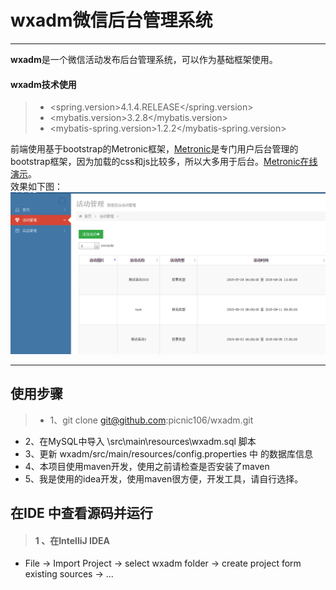 # wxadm微信后台管理系统

------

**wxadm**是一个微信活动发布后台管理系统，可以作为基础框架使用。


#### wxadm技术使用

> * <spring.version>4.1.4.RELEASE</spring.version>
> * <mybatis.version>3.2.8</mybatis.version>
> * <mybatis-spring.version>1.2.2</mybatis-spring.version>

前端使用基于bootstrap的Metronic框架，[Metronic](http://themeforest.net/item/metronic-responsive-admin-dashboard-template/4021469)是专门用户后台管理的bootstrap框架，因为加载的css和js比较多，所以大多用于后台。[Metronic在线演示](http://www.yyyweb.com/demo/metronic-bootstrap/index.html)。  
效果如下图：
![管理首页](wxhd.png)  

------


## 使用步骤
> * 1、git clone git@github.com:picnic106/wxadm.git
* 2、在MySQL中导入 \src\main\resources\wxadm.sql 脚本
* 3、更新 wxadm/src/main/resources/config.properties 中 的数据库信息
* 4、本项目使用maven开发，使用之前请检查是否安装了maven
* 5、我是使用的idea开发，使用maven很方便，开发工具，请自行选择。

## 在IDE 中查看源码并运行
> #### 1 、在IntelliJ IDEA
* File -> Import Project -> select wxadm folder -> create project form existing sources -> ...